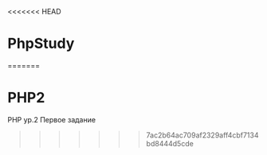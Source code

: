 <<<<<<< HEAD
# PhpStudy
=======
# PHP2
PHP ур.2
Первое задание
>>>>>>> 7ac2b64ac709af2329aff4cbf7134bd8444d5cde
